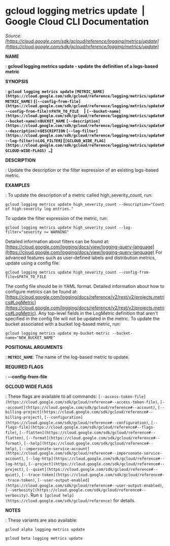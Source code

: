 # gcloud logging metrics update  |  Google Cloud CLI Documentation

*Source: [https://cloud.google.com/sdk/gcloud/reference/logging/metrics/update](https://cloud.google.com/sdk/gcloud/reference/logging/metrics/update)*

**NAME**

: **gcloud logging metrics update - update the definition of a logs-based metric**

**SYNOPSIS**

: **`gcloud logging metrics update` `[METRIC_NAME](https://cloud.google.com/sdk/gcloud/reference/logging/metrics/update#METRIC_NAME)` (`[--config-from-file](https://cloud.google.com/sdk/gcloud/reference/logging/metrics/update#--config-from-file)`=`PATH_TO_FILE`     | `[--bucket-name](https://cloud.google.com/sdk/gcloud/reference/logging/metrics/update#--bucket-name)`=`BUCKET_NAME` `[--description](https://cloud.google.com/sdk/gcloud/reference/logging/metrics/update#--description)`=`DESCRIPTION` `[--log-filter](https://cloud.google.com/sdk/gcloud/reference/logging/metrics/update#--log-filter)`=`LOG_FILTER`) [`[GCLOUD_WIDE_FLAG](https://cloud.google.com/sdk/gcloud/reference/logging/metrics/update#GCLOUD-WIDE-FLAGS) …`]**

**DESCRIPTION**

: Update the description or the filter expression of an existing logs-based
metric.

**EXAMPLES**

: To update the description of a metric called high_severity_count, run:

```
gcloud logging metrics update high_severity_count --description="Count of high-severity log entries."
```

To update the filter expression of the metric, run:

```
gcloud logging metrics update high_severity_count --log-filter="severity >= WARNING"
```

Detailed information about filters can be found at: [https://cloud.google.com/logging/docs/view/logging-query-language](https://cloud.google.com/logging/docs/view/logging-query-language)
For advanced features such as user-defined labels and distribution metrics,
update using a config file:

```
gcloud logging metrics update high_severity_count --config-from-file=$PATH_TO_FILE
```

The config file should be in YAML format. Detailed information about how to
configure metrics can be found at: [https://cloud.google.com/logging/docs/reference/v2/rest/v2/projects.metrics#LogMetric](https://cloud.google.com/logging/docs/reference/v2/rest/v2/projects.metrics#LogMetric).
Any top-level fields in the LogMetric definition that aren't specified in the
config file will not be updated in the metric.
To update the bucket associated with a bucket log-based metric, run:

```
gcloud logging metrics update my-bucket-metric --bucket-name="NEW_BUCKET_NAME"
```

**POSITIONAL ARGUMENTS**

: **`METRIC_NAME`**:
The name of the log-based metric to update.

**REQUIRED FLAGS**

: **--config-from-file**

**GCLOUD WIDE FLAGS**

: These flags are available to all commands: `[--access-token-file](https://cloud.google.com/sdk/gcloud/reference#--access-token-file)`,
`[--account](https://cloud.google.com/sdk/gcloud/reference#--account)`, `[--billing-project](https://cloud.google.com/sdk/gcloud/reference#--billing-project)`,
`[--configuration](https://cloud.google.com/sdk/gcloud/reference#--configuration)`,
`[--flags-file](https://cloud.google.com/sdk/gcloud/reference#--flags-file)`,
`[--flatten](https://cloud.google.com/sdk/gcloud/reference#--flatten)`, `[--format](https://cloud.google.com/sdk/gcloud/reference#--format)`, `[--help](https://cloud.google.com/sdk/gcloud/reference#--help)`, `[--impersonate-service-account](https://cloud.google.com/sdk/gcloud/reference#--impersonate-service-account)`,
`[--log-http](https://cloud.google.com/sdk/gcloud/reference#--log-http)`,
`[--project](https://cloud.google.com/sdk/gcloud/reference#--project)`, `[--quiet](https://cloud.google.com/sdk/gcloud/reference#--quiet)`, `[--trace-token](https://cloud.google.com/sdk/gcloud/reference#--trace-token)`, `[--user-output-enabled](https://cloud.google.com/sdk/gcloud/reference#--user-output-enabled)`,
`[--verbosity](https://cloud.google.com/sdk/gcloud/reference#--verbosity)`.
Run `$ [gcloud help](https://cloud.google.com/sdk/gcloud/reference)` for details.

**NOTES**

: These variants are also available:

```
gcloud alpha logging metrics update
```

```
gcloud beta logging metrics update
```